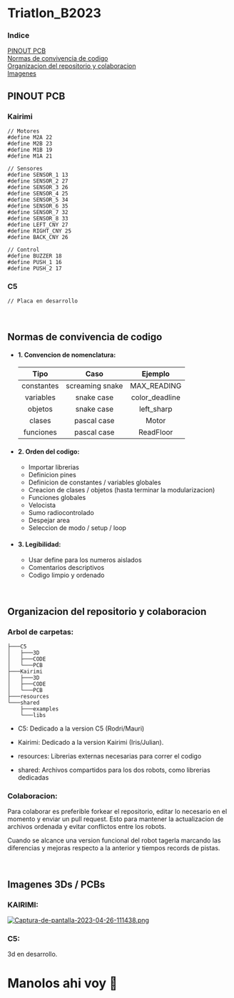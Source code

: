 # Triatlon_B2023

### Indice
[PINOUT PCB](#pinout)<br>
[Normas de convivencia de codigo](#normas)<br>
[Organizacion del repositorio y colaboracion](#colab)<br>
[Imagenes](#imag)<br>

<a name="pinout"></a>
## PINOUT PCB

### Kairimi
```
// Motores
#define M2A 22
#define M2B 23
#define M1B 19
#define M1A 21

// Sensores
#define SENSOR_1 13
#define SENSOR_2 27
#define SENSOR_3 26
#define SENSOR_4 25
#define SENSOR_5 34
#define SENSOR_6 35
#define SENSOR_7 32
#define SENSOR_8 33
#define LEFT_CNY 27
#define RIGHT_CNY 25
#define BACK_CNY 26

// Control
#define BUZZER 18
#define PUSH_1 16
#define PUSH_2 17
```

### C5
```
// Placa en desarrollo
```
<br>

<a name="normas"></a>
## Normas de convivencia de codigo

* #### 1.  Convencion de nomenclatura:

    | Tipo      | Caso           | Ejemplo      |
    | :-------: |:--------------:|:------------:|
    | constantes| screaming snake|MAX_READING   |
    | variables | snake case     |color_deadline|
    | objetos   | snake case     |left_sharp    |
    | clases    | pascal case    |Motor         |
    | funciones | pascal case    |ReadFloor     |
    

* #### 2.  Orden del codigo:

    * Importar librerias
    * Definicion pines
    * Definicion de constantes / variables globales
    * Creacion de clases / objetos (hasta terminar la modularizacion)
    * Funciones globales
    * Velocista
    * Sumo radiocontrolado
    * Despejar area
    * Seleccion de modo / setup / loop
    
* #### 3. Legibilidad:

    * Usar define para los numeros aislados
    * Comentarios descriptivos
    * Codigo limpio y ordenado

<br>

<a name="colab"></a>
## Organizacion del repositorio y colaboracion

### Arbol de carpetas:

```
├───C5
│   ├───3D
│   ├───CODE
│   └───PCB
├───Kairimi
│   ├───3D
│   ├───CODE
│   └───PCB
├───resources
└───shared
    ├───examples
    └───libs
```

* C5: Dedicado a la version C5 (Rodri/Mauri)

* Kairimi: Dedicado a la version Kairimi (Iris/Julian).
* resources: Librerias externas necesarias para correr el codigo
* shared: Archivos compartidos para los dos robots, como librerias dedicadas

### Colaboracion:

Para colaborar es preferible forkear el repositorio, editar lo necesario en el momento y enviar un pull request. Esto para mantener la actualizacion de archivos ordenada y evitar conflictos entre los robots.

Cuando se alcance una version funcional del robot tagerla marcando las diferencias y mejoras respecto a la anterior y tiempos records de pistas.

<br>

<a name="imag"></a>
## Imagenes 3Ds / PCBs

### KAIRIMI:

[![Captura-de-pantalla-2023-04-26-111438.png](https://i.postimg.cc/HxC7txbK/Captura-de-pantalla-2023-04-26-111438.png)](https://postimg.cc/2q26kCcF)

### C5:

3d en desarrollo.

# Manolos ahi voy 🤤

